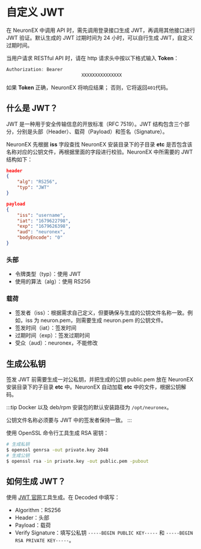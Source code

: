 # 自定义 JWT

在 NeuronEX 中调用 API 时，需先调用登录接口生成 JWT，再调用其他接口进行 JWT 验证。默认生成的 JWT 过期时间为 24 小时，可以自行生成 JWT，自定义过期时间。

当用户请求 RESTful API 时，请在 http 请求头中按以下格式输入 **Token**：

```go
Authorization: Bearer
							XXXXXXXXXXXXXXX
```

如果 **Token** 正确，NeuronEX 将响应结果； 否则，它将返回`401`代码。

## 什么是 JWT？

JWT 是一种用于安全传输信息的开放标准（RFC 7519）。JWT 结构包含三个部分，分别是头部（Header）、载荷（Payload）和签名（Signature）。

NeuronEX 先根据 **iss** 字段查找 NeuronEX 安装目录下的子目录 **etc** 是否包含该名称对应的公钥文件，再根据里面的字段进行校验。NeuronEX 中所需要的 JWT 结构如下：

```json
header
{
    "alg": "RS256",
    "typ": "JWT"
}

payload
{
    "iss": "username",
    "iat": "1679622798",
    "exp": "1679626398",
    "aud": "neuronex",
    "bodyEncode": "0"
}
```

### 头部

* 令牌类型（typ）：使用 JWT
* 使用的算法（alg）：使用 RS256

### 载荷

* 签发者（iss）：根据需求自己定义，但要确保与生成的公钥文件名称一致。例如，iss 为 neuron.pem，则需要生成 neuron.pem 的公钥文件。
* 签发时间（iat）：签发时间
* 过期时间（exp）：签发过期时间
* 受众（aud）：neuronex，不能修改

## 生成公私钥

签发 JWT 前需要生成一对公私钥，并把生成的公钥 public.pem 放在 NeuronEX 安装目录下的子目录 **etc** 中。NeuronEX 自动加载 **etc** 中的文件，根据公钥解码。

:::tip
Docker 以及 deb/rpm 安装包的默认安装路径为 `/opt/neuronex`。

公钥文件名称必须要与 JWT 中的签发者保持一致。
:::

使用 OpenSSL 命令行工具生成 RSA 密钥：

```bash
# 生成私钥
$ openssl genrsa -out private.key 2048
# 生成公钥
$ openssl rsa -in private.key -out public.pem -pubout
```

## 如何生成 JWT？

使用 [JWT 官网](https://jwt.io/)工具生成。在 Decoded 中填写：

* Algorithm：RS256
* Header：头部
* Payload：载荷
* Verify Signature：填写公私钥 `-----BEGIN PUBLIC KEY-----` 和 `-----BEGIN RSA PRIVATE KEY-----`。